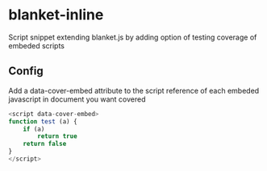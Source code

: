 # blanket-inline
Script snippet extending blanket.js by adding option of testing coverage of embeded scripts

## Config

Add a data-cover-embed attribute to the script reference of each embeded javascript in document you want covered

```javascript
<script data-cover-embed>
function test (a) {
	if (a)
		return true
	return false
}
</script>
```
